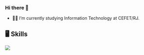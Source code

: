 ### Hi there 👋

- 👨‍💻 I’m currently studying Information Technology at CEFET/RJ.
    
## 🖥️ Skills

<p align="left">
  <a href="https://skillicons.dev">
    <img src="https://skillicons.dev/icons?i=html,css,javascript,php,react,react_native,git" />
  </a>
</p>
<!--
**ArthurRodrigues01/ArthurRodrigues01** is a ✨ _special_ ✨ repository because its `README.md` (this file) appears on your GitHub profile.

Here are some ideas to get you started:

- 🔭 I’m currently working on ...
- 🌱 I’m currently learning ...
- 👯 I’m looking to collaborate on ...
- 🤔 I’m looking for help with ...
- 💬 Ask me about ...
- 📫 How to reach me: ...
- 😄 Pronouns: ...
- ⚡ Fun fact: ...
-->
